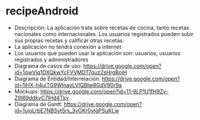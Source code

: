 # recipeAndroid
* Descripción:
La aplicación trata sobre recetas de cocina, tanto recetas nacionales como internacionales. Los usuarios registrados pueden subir sus propias recetas y calificar otras recetas.
* La aplicación no tendrá conexión a internet
* Los usuarios que pueden usar la aplicación son: usuarios, usuarios registrados y administradores
* Diagrama de casos de uso: https://drive.google.com/open?id=1qwViq1DXQkwYcFVVMDT7quz2sHrgBojH
* Diagrama de Entidad/Interrelación: https://drive.google.com/open?id=1iHX-h4uiTG9WlnavLVIQBIw8GdV90r9a
* Mockups: https://drive.google.com/open?id=11-9LP1U1fH9Zy-Z9l69ddkyC7lHd4Tkv
* Diagrama de Gantt: https://drive.google.com/open?id=1ujoLrbE7NBSyt5rs_3vOKr0vlgPSuKLw

